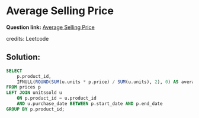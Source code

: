 # Average Selling Price

**Question link:** [Average Selling Price](https://leetcode.com/problems/average-selling-price/description/)

credits: Leetcode

## Solution:
```sql
SELECT 
    p.product_id,
    IFNULL(ROUND(SUM(u.units * p.price) / SUM(u.units), 2), 0) AS average_price
FROM prices p 
LEFT JOIN unitssold u 
    ON p.product_id = u.product_id 
    AND u.purchase_date BETWEEN p.start_date AND p.end_date
GROUP BY p.product_id;
```